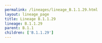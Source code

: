 ```yaml
---
permalink: /lineages/lineage_B.1.1.29.html
layout: lineage_page
title: Lineage B.1.1.29
lineage: B.1.1.29
parent: B.1.1
children: ['B.1.1.29']
---
```

